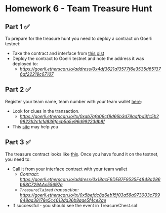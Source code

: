 # Homework 6 - Team Treasure Hunt

## Part 1 ✅

To prepare for the treasure hunt you need to deploy a contract on Goerli testnet:

- Take the contract and interface from [this gist](https://gist.github.com/letsgitcracking/239306ea9f08d7e270f9d7e5245bdd2b)
- Deploy the contract to Goelri testnet and note the address it was deployed to:
  - _https://goerli.etherscan.io/address/0x4df3621a13577f6e3535d651376af22219c67107_

## Part 2 ✅

Register your team name, team number with your team wallet [here](http://team-registration.javascrypt-.repl.co/):

- Look for clues in the transaction.
  - _https://goerli.etherscan.io/tx/0xab7afa09cf8d66b3d78aafbd3fc5b29822b2c1c1d836fccb5a5e96d99223db8f_
- This [site](https://www.rapidtables.com/convert/number/) may help you

## Part 3 ✅

The treasure contract looks like [this](https://gist.github.com/letsgitcracking/a7d3d62df2d4a13f6b1cf9991da795d9). Once you have found it on the testnet, you need to:

- Call it from your interface contract with your team wallet
  - _Contract: https://goerli.etherscan.io/address/0x18acF9DEB7F9535F4848a286b68C729AAc55697a_
  - _`TreasureClaimed` transaction: https://goerli.etherscan.io/tx/0x5befdc8a6eb15f03a56a973003c799848aa38178e5c4613dd36b8aae5f4ce2ae_
- If successful - you should see the event in TreasureChest.sol
